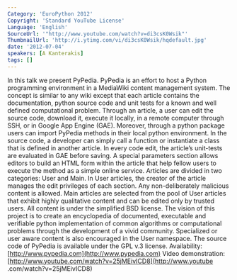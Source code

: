 ```yaml
---
Category: 'EuroPython 2012'
Copyright: 'Standard YouTube License'
Language: 'English'
SourceUrl: '"http://www.youtube.com/watch?v=di3csK0Wsik"'
ThumbnailUrl: 'http://i.ytimg.com/vi/di3csK0Wsik/hqdefault.jpg'
date: '2012-07-04'
speakers: [A Kanterakis]
tags: []
---
```

In this talk we present PyPedia. PyPedia is an effort to host a Python
programming environment in a MediaWiki content management system. The concept
is similar to any wiki except that each article contains the documentation,
python source code and unit tests for a known and well defined computational
problem. Through an article, a user can edit the source code, download it,
execute it locally, in a remote computer through SSH, or in Google App Engine
(GAE). Moreover, through a python package users can import PyPedia methods in
their local python environment. In the source code, a developer can simply
call a function or instantiate a class that is defined in another article. In
every code edit, the article’s unit-tests are evaluated in GAE before saving.
A special parameters section allows editors to build an HTML form within the
article that help fellow users to execute the method as a simple online
service. Articles are divided in two categories: User and Main. In User
articles, the creator of the article manages the edit privileges of each
section. Any non-deliberately malicious content is allowed. Main articles are
selected from the pool of User articles that exhibit highly qualitative
content and can be edited only by trusted users. All content is under the
simplified BSD license. The vision of this project is to create an
encyclopedia of documented, executable and verifiable python implementation of
common algorithms or computational problems through the development of a vivid
community. Specialized or user aware content is also encouraged in the User
namespace. The source code of PyPedia is available under the GPL v.3 license.
Availability: [http://www.pypedia.com](http://www.pypedia.com) Video
demonstration: [http://www.youtube.com/watch?v=25jMEivICD8](http://www.youtube
.com/watch?v=25jMEivICD8)


